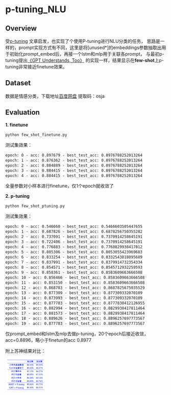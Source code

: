 # p-tuning_NLU


## Overview

受[p-tuning](https://kexue.fm/archives/8295) 文章启发，也实现了个使用P-tuning进行NLU分类的任务，
思路是一样的，prompt实现方式有不同，这里是将[unused*]的embeddings参数抽取出用于初始化prompt_embed后，再接一个lstm和mlp用于关联各prompt，
与最初p-tuning提出[《GPT Understands, Too》](https://arxiv.org/abs/2103.10385) 的实现一样，结果显示在**few-shot**上p-tuning非常接近finetune效果。


## Dataset

数据是情感分类，下载地址[百度网盘](https://pan.baidu.com/s/1QonWjVp2Ef4Q6JxSbQ_cXg) 提取码：osja


## Evaluation

**1. finetune**
```
python few_shot_finetune.py
```
测试集效果：
```
epoch: 0 - acc: 0.897679 - best_test_acc: 0.8976788252013264
epoch: 1 - acc: 0.876362 - best_test_acc: 0.8976788252013264
epoch: 2 - acc: 0.884889 - best_test_acc: 0.8976788252013264
epoch: 3 - acc: 0.884415 - best_test_acc: 0.8976788252013264
epoch: 4 - acc: 0.884415 - best_test_acc: 0.8976788252013264
```
全量参数对小样本进行finetune，仅1个epoch就收敛了

**2. p-tuning**
```
python few_shot_ptuning.py
```
测试集效果：
```
epoch: 0 - acc: 0.546660 - best_test_acc: 0.5466603505447655
epoch: 1 - acc: 0.687826 - best_test_acc: 0.6878256750355282
epoch: 2 - acc: 0.737091 - best_test_acc: 0.7370914258645191
epoch: 3 - acc: 0.722406 - best_test_acc: 0.7370914258645191
epoch: 4 - acc: 0.776883 - best_test_acc: 0.7768829938417812
epoch: 5 - acc: 0.805306 - best_test_acc: 0.8053055423969683
epoch: 6 - acc: 0.833254 - best_test_acc: 0.8332543818095689
epoch: 7 - acc: 0.837991 - best_test_acc: 0.8379914732354334
epoch: 8 - acc: 0.854571 - best_test_acc: 0.8545712932259593
epoch: 9 - acc: 0.858361 - best_test_acc: 0.8583609663666508
epoch: 10 - acc: 0.856466 - best_test_acc: 0.8583609663666508
epoch: 11 - acc: 0.853150 - best_test_acc: 0.8583609663666508
epoch: 12 - acc: 0.868783 - best_test_acc: 0.8687825675035529
epoch: 13 - acc: 0.877309 - best_test_acc: 0.877309332070109
epoch: 14 - acc: 0.873993 - best_test_acc: 0.877309332070109
epoch: 15 - acc: 0.877783 - best_test_acc: 0.8777830412126955
epoch: 16 - acc: 0.882994 - best_test_acc: 0.8829938417811464
epoch: 17 - acc: 0.881573 - best_test_acc: 0.8829938417811464
epoch: 18 - acc: 0.889626 - best_test_acc: 0.8896257697773567
epoch: 19 - acc: 0.877783 - best_test_acc: 0.8896257697773567
```
仅prompt_embed和lstm及mlp去做p-tuning，20个epoch后接近收敛，acc=0.8896，略小于finetun的acc 0.8977

附上苏神结果对比：

<img src="img.png" alt="img" height="25%" width="25%" />

